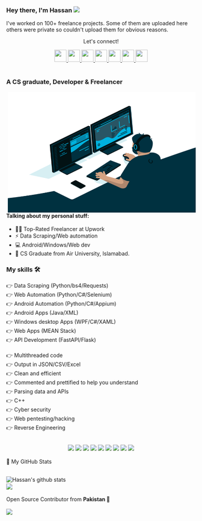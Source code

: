 <!--
**evilgenius786/evilgenius786** is a ✨ _special_ ✨ repository because its `README.md` (this file) appears on your GitHub profile.

Here are some ideas to get you started:

- 🔭 I’m currently working on ...
- 🌱 I’m currently learning ...
- 👯 I’m looking to collaborate on ...
- 🤔 I’m looking for help with ...
- 💬 Ask me about ...
- 📫 How to reach me: ...
- 😄 Pronouns: ...
- ⚡ Fun fact: ...
-->
### Hey there, I'm  Hassan <img src="https://media.giphy.com/media/hvRJCLFzcasrR4ia7z/giphy.gif" width="25px">
<p>I've worked on 100+ freelance projects. Some of them are uploaded here others were private so couldn't upload them for obvious reasons.</p>


<div align="center">
<p align="center">Let's connect!</p>

<a href="https://www.facebook.com/evilgenius786/">
    <img width="32" height="32" src="https://static.xx.fbcdn.net/rsrc.php/yD/r/d4ZIVX-5C-b.ico?_nc_eui2=AeFk0w9o7PzxtXwIY-CspdLRaBWfmC2eGbdoFZ-YLZ4Zt9hIvpQoJVF7mUsk4Az2p_oWB8MwKmvBv-YDMahkkg0Y" />
</a>

<a href="https://www.linkedin.com/in/evil-genius/">
    <img width="32" height="32" src="https://static-exp1.licdn.com/sc/h/al2o9zrvru7aqj8e1x2rzsrca" />
</a>
<a href="https://t.me/evilgenius786">
    <img width="32" height="32" src="https://telegram.org/favicon.ico?3" />
</a>
   

<a href="mailto:786hassan777@gmail.com">
    <img width="32" height="32" src="https://ssl.gstatic.com/ui/v1/icons/mail/rfr/gmail.ico" />
</a>
<a href="https://www.instagram.com/evilgenius786/">
    <img width="32" height="32" src="https://www.instagram.com/static/images/ico/apple-touch-icon-76x76-precomposed.png/666282be8229.png" />
</a>

    
<a href="https://api.whatsapp.com/send?phone=923065855647">
    <img width="32" height="32" src="https://web.whatsapp.com/favicon-64x64.ico" />
</a>

<!-- <a href="https://www.fiverr.com/muhammadhassan7">
    <img width="32" height="32" src="https://npm-assets.fiverrcdn.com/assets/layout/favicon-32x32.3ac9a80.png" />
</a> -->


<a href="https://www.upwork.com/freelancers/~014001996e6b483c27">
    <img width="32" height="32" src="https://www.upwork.com/favicon.ico" />
</a>
</div>

<br>

### A CS graduate, Developer & Freelancer

<img align="right" alt="GIF" src="code.gif" width="500" height="320" />

#### Talking about my personal stuff:

- 🙋‍♂️ Top-Rated Freelancer at Upwork
- ⚡ Data Scraping/Web automation
- 💻 Android/Windows/Web dev
- 📑 CS Graduate from Air University, Islamabad.

### My skills 🛠
👉 Data Scraping (Python/bs4/Requests)<br>
👉 Web Automation (Python/C#/Selenium)<br>
👉 Android Automation (Python/C#/Appium)<br>
👉 Android Apps (Java/XML)<br>
👉 Windows desktop Apps (WPF/C#/XAML)<br>
👉 Web Apps (MEAN Stack)<br>
👉 API Development (FastAPI/Flask)<br>
<br>
👉 Multithreaded code<br>
👉 Output in JSON/CSV/Excel<br>
👉 Clean and efficient<br>
👉 Commented and prettified to help you understand<br>
👉 Parsing data and APIs<br>
👉 C++<br>
👉 Cyber security<br>
👉 Web pentesting/hacking<br>
👉 Reverse Engineering<br>
<br>
<!--https://github.com/alexandresanlim/Badges4-README.md-Profile/blob/master/README.md-->
<div align="center">
    <img src="https://img.shields.io/badge/Python-FFD43B?style=for-the-badge&logo=python&logoColor=darkgreen" />
    <img src="https://img.shields.io/badge/Selenium-43B02A?style=for-the-badge&logo=Selenium&logoColor=white" />
    <img src="https://img.shields.io/badge/C%2B%2B-00599C?style=for-the-badge&logo=c%2B%2B&logoColor=white" />
    <img src="https://img.shields.io/badge/C%23-239120?style=for-the-badge&logo=c-sharp&logoColor=white" />    
    <img src="https://img.shields.io/badge/Java-ED8B00?style=for-the-badge&logo=java&logoColor=white" />    
    <img src="https://img.shields.io/badge/.NET-512BD4?style=for-the-badge&logo=dotnet&logoColor=white" />
    <img src="https://img.shields.io/badge/Node.js-339933?style=for-the-badge&logo=nodedotjs&logoColor=white" />
    <img src="https://img.shields.io/badge/npm-CB3837?style=for-the-badge&logo=npm&logoColor=white" />
    <img src="https://img.shields.io/badge/Express.js-000000?style=for-the-badge&logo=express&logoColor=white" />
</div>
<br>
<summary>📝 My GitHub Stats</summary>
<br>

![Hassan's github stats](https://github-readme-stats.vercel.app/api?username=evilgenius786&theme=gotham&show_icons=true&include_all_commits=true&)
<br>
<img align="center"  src="https://github-readme-stats.vercel.app/api/top-langs/?username=evilgenius786&layout=compact&theme=gotham&count_private=true&include_all_commits=true" />
<br><br>
Open Source Contributor from <b>Pakistan<b> 💚
    <br><br>
![](https://visitor-badge.glitch.me/badge?page_id=evilgenius786.evilgenius786)
<br>
